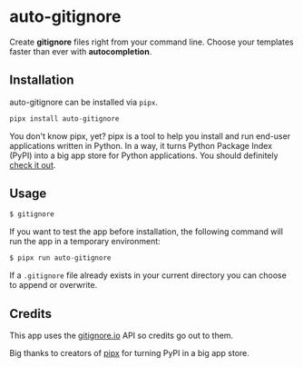 # auto-gitignore

Create **gitignore** files right from your command line. Choose your templates faster than ever with **autocompletion**.

## Installation

auto-gitignore can be installed via `pipx`.

```py
pipx install auto-gitignore
```

You don't know pipx, yet? pipx is a tool to help you install and run end-user applications written in Python. In a way, it turns Python Package Index (PyPI) into a big app store for Python applications. You should definitely [check it out](https://pipxproject.github.io/pipx/).

## Usage

```py
$ gitignore
```
If you want to test the app before installation, the following command will run the app in a temporary environment:

```py
$ pipx run auto-gitignore
```
If a `.gitignore` file already exists in your current directory you can choose to append or overwrite.

## Credits

This app uses the [gitignore.io](https://gitignore.io/) API so credits go out to them.

Big thanks to creators of [pipx](https://pipxproject.github.io/pipx/) for turning PyPI in a big app store.